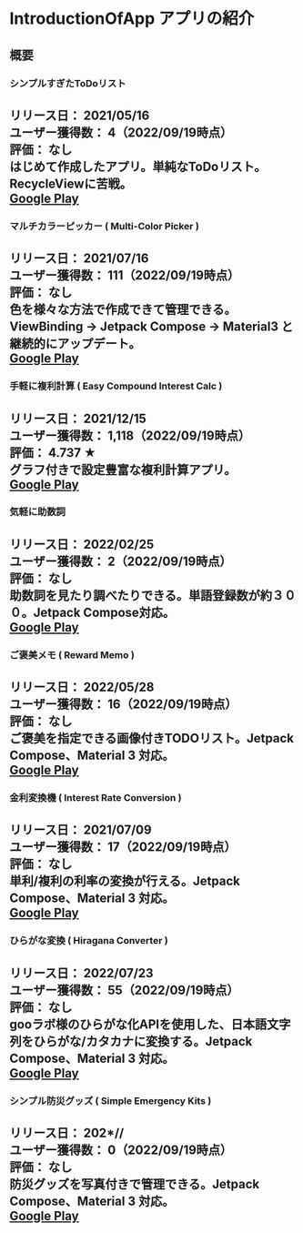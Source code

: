 # IntroductionOfApp アプリの紹介

## 概要

### シンプルすぎたToDoリスト
リリース日： 2021/05/16  
ユーザー獲得数： 4（2022/09/19時点）  
評価： なし  
はじめて作成したアプリ。単純なToDoリスト。RecycleViewに苦戦。  
[Google Play](https://play.google.com/store/apps/details?id=kosenda.simple_todo_list)  
---

### マルチカラーピッカー ( Multi-Color Picker )
リリース日： 2021/07/16  
ユーザー獲得数： 111（2022/09/19時点）  
評価： なし  
色を様々な方法で作成できて管理できる。ViewBinding -> Jetpack Compose -> Material3 と継続的にアップデート。  
[Google Play](https://play.google.com/store/apps/details?id=kosenda.makecolor)  
---

### 手軽に複利計算 ( Easy Compound Interest Calc )
リリース日： 2021/12/15  
ユーザー獲得数： 1,118（2022/09/19時点）  
評価： 4.737 ★  
グラフ付きで設定豊富な複利計算アプリ。  
[Google Play](https://play.google.com/store/apps/details?id=ksnd.simplecompoundinterestcalculation)  
---

### 気軽に助数詞
リリース日： 2022/02/25  
ユーザー獲得数： 2（2022/09/19時点）  
評価： なし  
助数詞を見たり調べたりできる。単語登録数が約３００。Jetpack Compose対応。  
[Google Play](https://play.google.com/store/apps/details?id=ksnd.countersuffixes)  
---

### ご褒美メモ ( Reward Memo )
リリース日： 2022/05/28  
ユーザー獲得数： 16（2022/09/19時点）  
評価： なし  
ご褒美を指定できる画像付きTODOリスト。Jetpack Compose、Material 3 対応。  
[Google Play](https://play.google.com/store/apps/details?id=ksnd.rewardmemo)  
---

### 金利変換機 ( Interest Rate Conversion )
リリース日： 2021/07/09  
ユーザー獲得数： 17（2022/09/19時点）  
評価： なし  
単利/複利の利率の変換が行える。Jetpack Compose、Material 3 対応。  
[Google Play](https://play.google.com/store/apps/details?id=ksnd.interestrateconversion)  
---

### ひらがな変換 ( Hiragana Converter )
リリース日： 2022/07/23  
ユーザー獲得数： 55（2022/09/19時点）  
評価： なし  
gooラボ様のひらがな化APIを使用した、日本語文字列をひらがな/カタカナに変換する。Jetpack Compose、Material 3 対応。  
[Google Play](https://play.google.com/store/apps/details?id=ksnd.hiraganaconverter)  
---

### シンプル防災グッズ ( Simple Emergency Kits )
リリース日： 202*/**/**  
ユーザー獲得数： 0（2022/09/19時点）  
評価： なし  
防災グッズを写真付きで管理できる。Jetpack Compose、Material 3 対応。  
[Google Play](https://play.google.com/store/apps/details?id=ksnd.simple_emergency_kits)  
---

